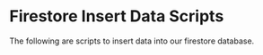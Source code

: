 # Firestore Insert Data Scripts

The following are scripts to insert data into our firestore database.

